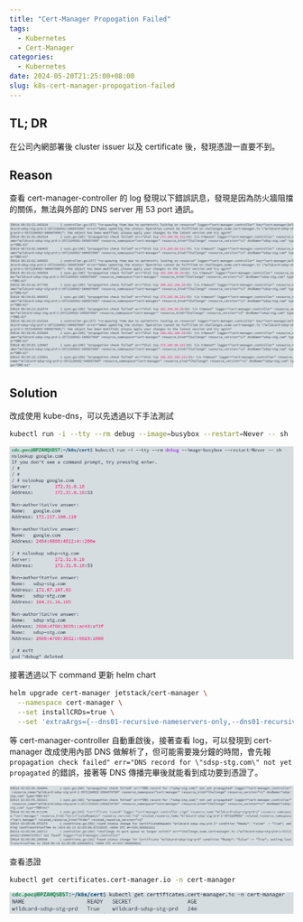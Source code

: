 ```yaml
---
title: "Cert-Manager Propogation Failed"
tags:
  - Kubernetes
  - Cert-Manager
categories:
  - Kubernetes
date: 2024-05-20T21:25:00+08:00
slug: k8s-cert-manager-propogation-failed
---
```


## TL; DR

在公司內網部署後 cluster issuer 以及 certificate 後，發現憑證一直要不到。

## Reason

查看 cert-manager-controller 的 log 發現以下錯誤訊息，發現是因為防火牆阻擋的關係，無法與外部的 DNS server 用 53 port 通訊。

![](err.png)

## Solution

改成使用 kube-dns，可以先透過以下手法測試

```bash
kubectl run -i --tty --rm debug --image=busybox --restart=Never -- sh
```

![](nslookup.png)

接著透過以下 command 更新 helm chart

```bash
helm upgrade cert-manager jetstack/cert-manager \
  --namespace cert-manager \
  --set installCRDs=true \
  --set 'extraArgs={--dns01-recursive-nameservers-only,--dns01-recursive-nameservers=kube-dns.kube-system.svc.cluster.local:53}'
```

等 cert-manager-controller 自動重啟後，接著查看 log，可以發現到 cert-manager 改成使用內部 DNS 做解析了，但可能需要幾分鐘的時間，會先報 `propagation check failed" err="DNS record for \"sdsp-stg.com\" not yet propagated` 的錯誤，接著等 DNS 傳播完畢後就能看到成功要到憑證了。

![](success.png)

查看憑證

```bash
kubectl get certificates.cert-manager.io -n cert-manager
```

![](getcert.png)
